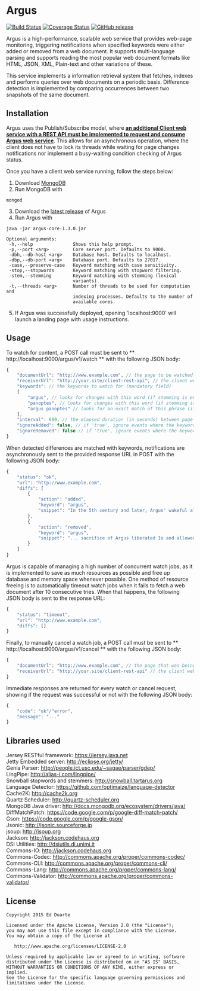 # Argus

[![Build Status](https://travis-ci.org/edduarte/argus.svg?branch=master)](https://travis-ci.org/edduarte/argus)
[![Coverage Status](https://img.shields.io/coveralls/edduarte/argus.svg)](https://coveralls.io/r/edduarte/argus)
[![GitHub release](https://img.shields.io/github/release/edduarte/argus.svg)](https://github.com/edduarte/argus/releases)

Argus is a high-performance, scalable web service that provides web-page monitoring, triggering notifications when specified keywords were either added or removed from a web document. It supports multi-language parsing and supports reading the most popular web document formats like HTML, JSON, XML, Plain-text and other variations of these.

This service implements a information retrieval system that fetches, indexes and performs queries over web documents on a periodic basis. Difference detection is implemented by comparing occurrences between two snapshots of the same document.

## Installation

Argus uses the Publish/Subscribe model, where <u>**an additional Client web service with a REST API must be implemented to request and consume Argus web service**</u>. This allows for an asynchronous operation, where the client does not have to lock its threads while waiting for page changes notifications nor implement a busy-waiting condition checking of Argus status.

Once you have a client web service running, follow the steps below:

1. Download [MongoDB](https://www.mongodb.org/downloads)
2. Run MongoDB with
```
mongod
```
3. Download the [latest release](https://github.com/edduarte/argus/releases) of Argus
4. Run Argus with
```
java -jar argus-core-1.3.0.jar

Optional arguments:
 -h,--help               Shows this help prompt.
 -p,--port <arg>         Core server port. Defaults to 9000.
 -dbh,--db-host <arg>    Database host. Defaults to localhost.
 -dbp,--db-port <arg>    Database port. Defaults to 27017.
 -case,--preserve-case   Keyword matching with case sensitivity.
 -stop,--stopwords       Keyword matching with stopword filtering.
 -stem,--stemming        Keyword matching with stemming (lexical
                         variants).
 -t,--threads <arg>      Number of threads to be used for computation and
                         indexing processes. Defaults to the number of
                         available cores.
```
5. If Argus was successfully deployed, opening 'localhost:9000' will launch a landing page with usage instructions.



## Usage

To watch for content, a POST call must be sent to ** http://localhost:9000/argus/v1/watch ** with the following JSON body:
```javascript
{
    "documentUrl": "http://www.example.com", // the page to be watched (mandatory field)
    "receiverUrl": "http://your.site/client-rest-api", // the client web service that will receive detected differences (mandatory field)
    "keywords": // the keywords to watch for (mandatory field)
    [
        "argus", // looks for changes with this word (if stemming is enabled, looks for changes in lexical variants)
        "panoptes", // looks for changes with this word (if stemming is enabled, looks for changes in lexical variants)
        "argus panoptes" // looks for an exact match of this phrase (if stemming is enabled, looks for changes in lexical variants)
    ],
    "interval": 600, // the elapsed duration (in seconds) between page checks (optional field, defaults to 600)
    "ignoreAdded": false, // if 'true', ignore events where the keyword was added to the page (optional field, defaults to 'false')
    "ignoreRemoved": false // if 'true', ignore events where the keyword was removed from the page (optional field, defaults to 'false')
}
```

When detected differences are matched with keywords, notifications are asynchronously sent to the provided response URL in POST with the following JSON body:
```javascript
{
    "status": "ok",
    "url": "http://www.example.com",
    "diffs": [
        {
            "action": "added",
            "keyword": "argus",
            "snippet": "In the 5th century and later, Argus' wakeful alertness ..."
        },
        {
            "action": "removed",
            "keyword": "argus",
            "snippet": "... sacrifice of Argus liberated Io and allowed ..."
        }
    ]
}
```

Argus is capable of managing a high number of concurrent watch jobs, as it is implemented to save as much resources as possible and free up database and memory space whenever possible. One method of resource freeing is to automatically timeout watch jobs when it fails to fetch a web document after 10 consecutive tries. When that happens, the following JSON body is sent to the response URL:
```javascript
{
    "status": "timeout",
    "url": "http://www.example.com",
    "diffs": []
}
```

Finally, to manually cancel a watch job, a POST call must be sent to ** http://localhost:9000/argus/v1/cancel ** with the following JSON body:
```javascript
{
    "documentUrl": "http://www.example.com", // the page that was being watched (mandatory field)
    "receiverUrl": "http://your.site/client-rest-api" // the client web service (mandatory field)
}
```

Immediate responses are returned for every watch or cancel request, showing if the request was successful or not with the following JSON body:
```javascript
{
    "code": "ok"/"error",
    "message": "..."
}
```


## Libraries used

Jersey RESTful framework: https://jersey.java.net  
Jetty Embedded server: http://eclipse.org/jetty/  
Genia Parser: http://people.ict.usc.edu/~sagae/parser/gdep/  
LingPipe: http://alias-i.com/lingpipe/  
Snowball stopwords and stemmers: http://snowball.tartarus.org  
Language Detector: https://github.com/optimaize/language-detector  
Cache2K: http://cache2k.org  
Quartz Scheduler: http://quartz-scheduler.org  
MongoDB Java driver: http://docs.mongodb.org/ecosystem/drivers/java/  
DiffMatchPatch: https://code.google.com/p/google-diff-match-patch/  
Gson: https://code.google.com/p/google-gson/  
Jsonic: http://jsonic.sourceforge.jp  
jsoup: http://jsoup.org  
Jackson: http://jackson.codehaus.org  
DSI Utilities: http://dsiutils.di.unimi.it  
Commons-IO: http://jackson.codehaus.org  
Commons-Codec: http://commons.apache.org/proper/commons-codec/  
Commons-CLI: http://commons.apache.org/proper/commons-cli/  
Commons-Lang: http://commons.apache.org/proper/commons-lang/  
Commons-Validator: http://commons.apache.org/proper/commons-validator/  


## License

    Copyright 2015 Ed Duarte

    Licensed under the Apache License, Version 2.0 (the "License");
    you may not use this file except in compliance with the License.
    You may obtain a copy of the License at

       http://www.apache.org/licenses/LICENSE-2.0

    Unless required by applicable law or agreed to in writing, software
    distributed under the License is distributed on an "AS IS" BASIS,
    WITHOUT WARRANTIES OR CONDITIONS OF ANY KIND, either express or implied.
    See the License for the specific language governing permissions and
    limitations under the License.


